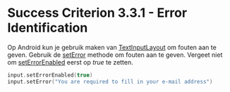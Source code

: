 # Success Criterion 3.3.1 - Error Identification

Op Android kun je gebruik maken van [TextInputLayout](https://developer.android.com/reference/com/google/android/material/textfield/TextInputLayout) om fouten aan te geven. Gebruik de [setError](https://developer.android.com/reference/com/google/android/material/textfield/TextInputLayout#seterror) methode om fouten aan te geven. Vergeet niet om [setErrorEnabled](https://developer.android.com/reference/com/google/android/material/textfield/TextInputLayout#setErrorEnabled(boolean)) eerst op _true_ te zetten.

```kotlin
input.setErrorEnabled(true)
input.setError("You are required to fill in your e-mail address")
```
